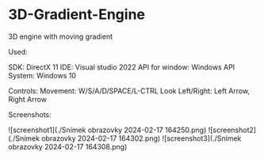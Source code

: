 # 3D-Gradient-Engine

3D engine with moving gradient

Used:

SDK: DirectX 11 
IDE: Visual studio 2022 
API for window: Windows API 
System: Windows 10 

Controls:
Movement: W/S/A/D/SPACE/L-CTRL 
Look Left/Right: Left Arrow, Right Arrow

Screenshots:

![screenshot1](./Snímek obrazovky 2024-02-17 164250.png)
![screenshot2](./Snímek obrazovky 2024-02-17 164302.png)
![screenshot3](./Snímek obrazovky 2024-02-17 164308.png)
